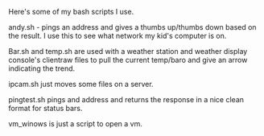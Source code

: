 Here's some of my bash scripts I use.

andy.sh - pings an address and gives a thumbs up/thumbs down based on the result. I use this to see what network my kid's computer is on.

Bar.sh and temp.sh are used with a weather station and weather display console's clientraw files to pull the current temp/baro and give an arrow indicating the trend.

ipcam.sh just moves some files on a server.

pingtest.sh pings and address and returns the response in a nice clean format for status bars.

vm_winows is just a script to open a vm.
